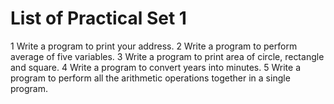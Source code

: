 # List of Practical Set 1 

1 	Write a program to print your address. 
2 	Write a program to perform average of five variables. 
3 	Write a program to print area of circle, rectangle and square. 
4 	Write a program to convert years into minutes. 
5 	Write a program to perform all the arithmetic operations together in a single program. 